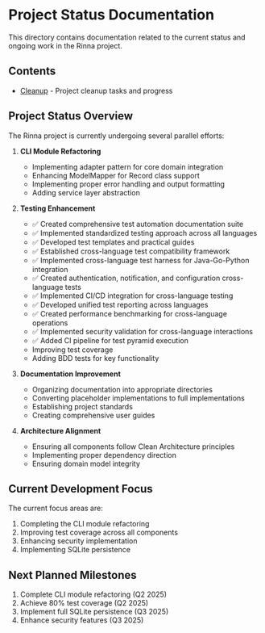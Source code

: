# Project Status Documentation

This directory contains documentation related to the current status and ongoing work in the Rinna project.

## Contents

- [Cleanup](./CLEANUP.md) - Project cleanup tasks and progress

## Project Status Overview

The Rinna project is currently undergoing several parallel efforts:

1. **CLI Module Refactoring**
   - Implementing adapter pattern for core domain integration
   - Enhancing ModelMapper for Record class support
   - Implementing proper error handling and output formatting
   - Adding service layer abstraction

2. **Testing Enhancement**
   - ✅ Created comprehensive test automation documentation suite
   - ✅ Implemented standardized testing approach across all languages
   - ✅ Developed test templates and practical guides
   - ✅ Established cross-language test compatibility framework
   - ✅ Implemented cross-language test harness for Java-Go-Python integration
   - ✅ Created authentication, notification, and configuration cross-language tests
   - ✅ Implemented CI/CD integration for cross-language testing
   - ✅ Developed unified test reporting across languages
   - ✅ Created performance benchmarking for cross-language operations
   - ✅ Implemented security validation for cross-language interactions
   - ✅ Added CI pipeline for test pyramid execution
   - Improving test coverage
   - Adding BDD tests for key functionality

3. **Documentation Improvement**
   - Organizing documentation into appropriate directories
   - Converting placeholder implementations to full implementations
   - Establishing project standards
   - Creating comprehensive user guides

4. **Architecture Alignment**
   - Ensuring all components follow Clean Architecture principles
   - Implementing proper dependency direction
   - Ensuring domain model integrity

## Current Development Focus

The current focus areas are:

1. Completing the CLI module refactoring
2. Improving test coverage across all components
3. Enhancing security implementation
4. Implementing SQLite persistence

## Next Planned Milestones

1. Complete CLI module refactoring (Q2 2025)
2. Achieve 80% test coverage (Q2 2025)
3. Implement full SQLite persistence (Q3 2025)
4. Enhance security features (Q3 2025)
